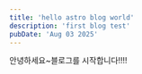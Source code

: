 ```yaml
---
title: 'hello astro blog world'
description: 'first blog test'
pubDate: 'Aug 03 2025'
---
```

안녕하세요~블로그를 시작합니다!!!!